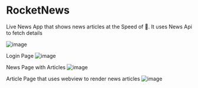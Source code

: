 # RocketNews
Live News App that shows news articles at the Speed of 🚀.
It uses News Api to fetch details

![image](https://user-images.githubusercontent.com/65838540/230706653-a5106374-3f06-49b1-8c12-3939cb99b311.png)

Login Page
![image](https://user-images.githubusercontent.com/65838540/230706945-a78c660d-8b1c-49c8-9da2-08f844266cd1.png)

News Page with Articles
![image](https://user-images.githubusercontent.com/65838540/230706963-5988b8c6-05a8-4ab8-a060-fc5691de072d.png)

Article Page that uses webview to render news articles
![image](https://user-images.githubusercontent.com/65838540/230706975-9cc97a0c-9622-49d4-ab59-50a66b7ec5c3.png)


